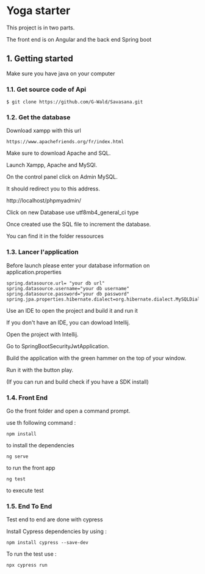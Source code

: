 # Yoga starter

This project is in two parts.

The front end is on Angular and the back end Spring boot

## 1. Getting started

Make sure you have java on your computer

### 1.1. Get source code of Api

```
$ git clone https://github.com/G-Wald/Savasana.git
```

### 1.2. Get the database

Download xampp with this url
```
https://www.apachefriends.org/fr/index.html
```
Make sure to download Apache and SQL.

Launch Xampp, Apache and MySQl.

On the control panel click on Admin MySQL.

It should redirect you to this address.

http://localhost/phpmyadmin/

Click on new Database use utf8mb4_general_ci type

Once created use the SQL file to increment the database.

You can find it in the folder ressources


### 1.3. Lancer l'application

Before launch please enter your database information on application.properties

```
spring.datasource.url= "your db url"
spring.datasource.username="your db username"
spring.datasource.password="your db password"
spring.jpa.properties.hibernate.dialect=org.hibernate.dialect.MySQLDialect
```

Use an IDE to open the project and build it and run it

If you don't have an IDE, you can dowload Intellij.

Open the project with Intellij.

Go to SpringBootSecurityJwtApplication.

Build the application with the green hammer on the top of your window.

Run it with the button play. 

(If you can run and build check if you have a SDK install)


### 1.4. Front End

Go the front folder and open a command prompt.

use th following command :

```
npm install
```
to install the dependencies


```
ng serve
```
to run the front app


```
ng test
```
to execute test


### 1.5. End To End

Test end to end are done with cypress

Install Cypress dependencies by using :

```
npm install cypress --save-dev

```

To run the test use : 

```
npx cypress run

```